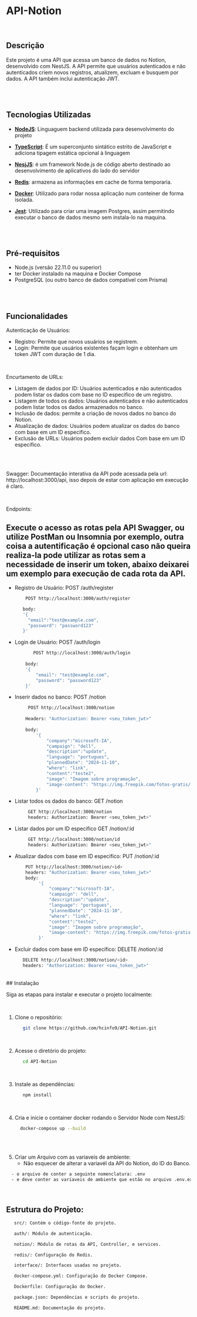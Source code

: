 # API-Notion
<br>

## Descrição

Este projeto é uma API que acessa um banco de dados no Notion, desenvolvido com NestJS. A API permite que usuários autenticados e não autenticados criem novos registros, atualizem, excluam e busquem por dados. A API também inclui autenticação JWT.

 </br>
  </br>
  

## Tecnologias Utilizadas


- **[NodeJS](https://nodejs.org/en/download/prebuilt-installer)**: Linguaguem backend  utilizada para desenvolvimento do projeto 
- **[TypeScript](https://www.typescriptlang.org/)**: É um superconjunto sintático estrito de JavaScript e adiciona tipagem estática opcional à linguagem
- **[NesjJS](https://nestjs.com/)**: é um framework Node.js de código aberto destinado ao desenvolvimento de aplicativos do lado do servidor
- **[Redis](https://redis.io/)**: armazena as informações em cache de forma temporaria.
- **[Docker](https://www.docker.com/)**: Utilizado para rodar nossa aplicação num conteiner de forma isolada.
- **[Jest](https://jestjs.io/pt-BR/)**: Utilizado para criar uma imagem Postgres, assim permitindo executar o banco de dados mesmo sem instala-lo na maquina.

  <br>
   <br>
   
  
## Pré-requisitos

- Node.js (versão 22.11.0 ou superior)
- ter Docker instalado na maquina e Docker Compose
- PostgreSQL (ou outro banco de dados compatível com Prisma)

 </br>
  </br>

  
## Funcionalidades
   
   Autenticação de Usuários:
   - Registro: Permite que novos usuários se registrem.
   - Login: Permite que usuários existentes façam login e obtenham um token JWT com duração de 1 dia.
     
   </br>
    
   Encurtamento de URLs:
   - Listagem de dados por ID: Usuários autenticados e não autenticados podem listar os dados com base no ID especifico de um registro.
   - Listagem de todos os dados: Usuários autenticados e não autenticados  podem listar todos os dados armazenados no banco.
   - Inclusão de dados: permite a criação de novos dados no banco do Notion.
   - Atualização de dados: Usuários podem atualizar os dados do banco com base em um ID especifico.
   - Exclusão de URLs: Usuários podem excluir dados Com base em um ID especifico.

    
  </br>
  



  </br>
 
   Swagger: Documentação interativa da API pode acessada pela url: http://localhost:3000/api, isso depois de estar com aplicação em execução é claro.
   
  </br>
  
   Endpoints:

  ## Execute o acesso as rotas pela API Swagger, ou utilize PostMan ou Insomnia por exemplo, outra coisa a autentificação é opcional caso não queira realiza-la pode utilizar as rotas sem a necessidade de inserir um token, abaixo deixarei um exemplo para execução de cada rota da API.
   
   - Registro de Usuário: POST /auth/register

       ```bash
           POST http://localhost:3000/auth/register

          body:
          '{
            "email":"test@example.com", 
            "password": "password123"
          }'
       ```
       
     
   - Login de Usuário: POST /auth/login

      ```bash
             POST http://localhost:3000/auth/login  
          
          body:
          '{
              "email": "test@example.com", 
              "password": "password123"
          }'
      ```   

     
   - Inserir dados no banco: POST /notion

      ```bash
           POST http://localhost:3000/notion 
        
          Headers: "Authorization: Bearer <seu_token_jwt>" 
        
          body:
              '{
                  "company":"microsoft-IA",
                  "campaign": "dell",
                  "description":"update",
                  "language": "portugues",
                  "plannedDate": "2024-11-10",
                  "where": "link",
                  "content":"teste2",
                  "image": "Imagem sobre programação",
                  "image-content": "https://img.freepik.com/fotos-gratis/codificacao-de-programa-de-computador-na-tela_53876-138060.jpg?semt=ais_hybrid"
              }'
      ```
      
     
   - Listar todos os dados do banco: GET /notion

        ```bash
             GET http://localhost:3000/notion
             headers: Authorization: Bearer <seu_token_jwt>"
        ```
     
   - Listar dados por um ID especifico  GET /notion/:id

       ```bash
            GET http://localhost:3000/notion/id
            headers: Authorization: Bearer <seu_token_jwt>"
       ```
       
   - Atualizar dados com base em ID  especifico: PUT /notion/:id
     
     ```bash
         PUT http://localhost:3000/notion/<id>
         headers: "Authorization: Bearer <seu_token_jwt>"
         body:
              '{
                  "company":"microsoft-IA",
                  "campaign": "dell",
                  "description":"update",
                  "language": "portugues",
                  "plannedDate": "2024-11-10",
                  "where": "link",
                  "content":"teste2",
                  "image": "Imagem sobre programação",
                  "image-content": "https://img.freepik.com/fotos-gratis/codificacao-de-programa-de-computador-na-tela_53876-138060.jpg?semt=ais_hybrid"
              }'
     ```    

   
   - Excluir dados com base em ID  especifico: DELETE /notion/:id

       ```bash
          DELETE http://localhost:3000/notion/<id>
          headers: "Authorization: Bearer <seu_token_jwt>"
       ```

<br>
## Instalação


Siga as etapas para instalar e executar o projeto localmente:


</br>

   1. Clone o repositório:
   
      ```bash
         git clone https://github.com/hcinfo9/API-Notion.git
      ```

   </br>
   
   2. Acesse o diretório do projeto:
      
      ```bash
         cd API-Notion
      ```
      
   </br>
   
   3. Instale as dependências:
       
      ```bash
         npm install
      ```
      
   </br>
   
   4. Cria e inicie o container docker rodando o Servidor Node com NestJS:
   
       ```bash
         docker-compose up --build
      ```
   </br>
   

</br>

  5. Criar um Arquivo com as variaveis de ambiente:
      - Não esquecer de alterar a variavél da API do Notion, do ID do Banco.
     
 ````bash
   - o arquivo de conter a seguinte nomenclatura: .env
   - e deve conter as variaveis de ambiente que estão no arquivo .env.example.
 ````

<br>

## Estrutura do Projeto:
   ```bash
      src/: Contém o código-fonte do projeto.

      auth/: Módulo de autenticação.

      notion/: Módulo de rotas da API, Controller, e services.

      redis/: Configuração do Redis.

      interface/: Interfaces usadas no projeto.

      docker-compose.yml: Configuração do Docker Compose.

      Dockerfile: Configuração do Docker.

      package.json: Dependências e scripts do projeto.

      README.md: Documentação do projeto.

   ```

</br>


